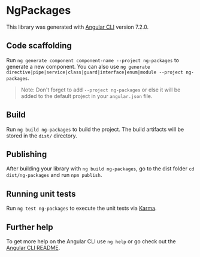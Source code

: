 # NgPackages

This library was generated with [Angular CLI](https://github.com/angular/angular-cli) version 7.2.0.

## Code scaffolding

Run `ng generate component component-name --project ng-packages` to generate a new component. You can also use `ng generate directive|pipe|service|class|guard|interface|enum|module --project ng-packages`.

> Note: Don't forget to add `--project ng-packages` or else it will be added to the default project in your `angular.json` file.

## Build

Run `ng build ng-packages` to build the project. The build artifacts will be stored in the `dist/` directory.

## Publishing

After building your library with `ng build ng-packages`, go to the dist folder `cd dist/ng-packages` and run `npm publish`.

## Running unit tests

Run `ng test ng-packages` to execute the unit tests via [Karma](https://karma-runner.github.io).

## Further help

To get more help on the Angular CLI use `ng help` or go check out the [Angular CLI README](https://github.com/angular/angular-cli/blob/master/README.md).
